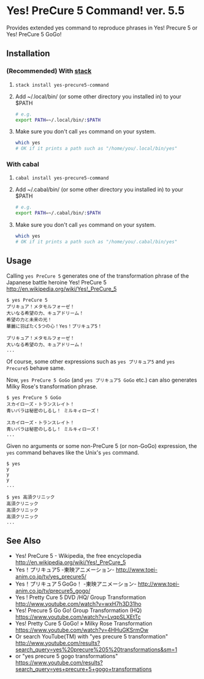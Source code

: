 # Yes! PreCure 5 Command! ver. 5.5

Provides extended yes command to reproduce phrases in Yes! Precure 5 or Yes! PreCure 5 GoGo!

## Installation

### (Recommended) With [stack](https://github.com/commercialhaskell/stack)

1. `stack install yes-precure5-command`
2. Add ~/.local/bin/ (or some other directory you installed in) to your $PATH

    ```bash
    # e.g.
    export PATH=~/.local/bin/:$PATH
    ```

3. Make sure you don't call `yes` command on your system.

    ```bash
    which yes
    # OK if it prints a path such as "/home/you/.local/bin/yes"
    ```
### With cabal

1. `cabal install yes-precure5-command`
2. Add ~/.cabal/bin/ (or some other directory you installed in) to your $PATH

    ```bash
    # e.g.
    export PATH=~/.cabal/bin/:$PATH
    ```

3. Make sure you don't call `yes` command on your system.

    ```bash
    which yes
    # OK if it prints a path such as "/home/you/.cabal/bin/yes"
    ```

## Usage

Calling `yes PreCure 5` generates one of the transformation phrase of
the Japanese battle heroine Yes! PreCure 5 <http://en.wikipedia.org/wiki/Yes!_PreCure_5>

    $ yes PreCure 5
    プリキュア！メタモルフォーゼ！
    大いなる希望の力、キュアドリーム！
    希望の力と未来の光！
    華麗に羽ばたく5つの心！Yes！プリキュア5！

    プリキュア！メタモルフォーゼ！
    大いなる希望の力、キュアドリーム！
    ...

Of course, some other expressions such as `yes プリキュア5` and `yes Precure5` behave same.

Now, `yes PreCure 5 GoGo` (and `yes プリキュア5 GoGo` etc.) can also generates Milky Rose's transformation phrase.

    $ yes PreCure 5 GoGo
    スカイローズ・トランスレイト！
    青いバラは秘密のしるし！ ミルキィローズ！

    スカイローズ・トランスレイト！
    青いバラは秘密のしるし！ ミルキィローズ！
    ...

Given no arguments or some non-PreCure 5 (or non-GoGo) expression, the `yes` command behaves like the Unix's `yes` command.

    $ yes
    y
    y
    y
    ...

    $ yes 高須クリニック
    高須クリニック
    高須クリニック
    高須クリニック
    ...

## See Also

* Yes! PreCure 5 - Wikipedia, the free encyclopedia <http://en.wikipedia.org/wiki/Yes!_PreCure_5>
* Yes！プリキュア5 -東映アニメーション- <http://www.toei-anim.co.jp/tv/yes_precure5/>
* Yes！プリキュア５GoGo！ -東映アニメーション- <http://www.toei-anim.co.jp/tv/precure5_gogo/>
* Yes ! Pretty Cure 5 DVD /HQ/ Group Transformation <http://www.youtube.com/watch?v=wxH7h3D31ho>
* Yes! Precure 5 Go Go! Group Transformation (HQ) <https://www.youtube.com/watch?v=LvqpSLXEtTc>
* Yes! Pretty Cure 5 GoGo! » Milky Rose Transformation <https://www.youtube.com/watch?v=4HHuGKSrmOw>
* Or search YouTube(TM) with "yes precure 5 transformation" <http://www.youtube.com/results?search_query=yes%20precure%205%20transformations&sm=1>
* or "yes precure 5 gogo transformations" <https://www.youtube.com/results?search_query=yes+precure+5+gogo+transformations>

